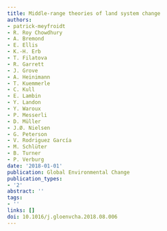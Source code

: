 ```yaml
---
title: Middle-range theories of land system change
authors:
- patrick-meyfroidt
- R. Roy Chowdhury
- A. Bremond
- E. Ellis
- K.-H. Erb
- T. Filatova
- R. Garrett
- J. Grove
- A. Heinimann
- T. Kuemmerle
- C. Kull
- E. Lambin
- Y. Landon
- Y. Waroux
- P. Messerli
- D. Müller
- J.Ø. Nielsen
- G. Peterson
- V. Rodriguez García
- M. Schlüter
- B. Turner
- P. Verburg
date: '2018-01-01'
publication: Global Environmental Change
publication_types:
- '2'
abstract: ''
tags:
- ''
links: []
doi: 10.1016/j.gloenvcha.2018.08.006
---
```

